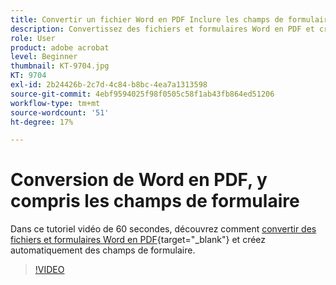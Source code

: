 ```yaml
---
title: Convertir un fichier Word en PDF Inclure les champs de formulaire
description: Convertissez des fichiers et formulaires Word en PDF et créez automatiquement des champs
role: User
product: adobe acrobat
level: Beginner
thumbnail: KT-9704.jpg
KT: 9704
exl-id: 2b24426b-2c7d-4c84-b8bc-4ea7a1313598
source-git-commit: 4ebf9594025f98f0505c58f1ab43fb864ed51206
workflow-type: tm+mt
source-wordcount: '51'
ht-degree: 17%

---
```


# Conversion de Word en PDF, y compris les champs de formulaire

Dans ce tutoriel vidéo de 60 secondes, découvrez comment [convertir des fichiers et formulaires Word en PDF](https://www.adobe.com/fr/acrobat/online/word-to-pdf.html){target="_blank"} et créez automatiquement des champs de formulaire.

>[!VIDEO](https://video.tv.adobe.com/v/340082?quality=12&learn=on&hidetitle=true)
